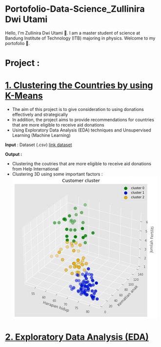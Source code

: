 # Portofolio-Data-Science_Zullinira Dwi Utami
Hello, I'm Zullinira Dwi Utami :wave:. I am a master student of science at Bandung Institute of Technology (ITB) majoring in physics. Welcome to my portofolio :receipt:.

# Project : 
# [1. Clustering the Countries by using K-Means ](https://github.com/Zullinira/Mini-Project-K-Means--Cluster-ML)
  - The aim of this project is to give consideration to using donations effectively and strategically
  - In addition, the project aims to provide recommendations for countries that are more eligible to receive aid donations
  - Using Exploratory Data Analysis (EDA) techniques and Unsupervised Learning (Machine Learning)
  
  **Input** : Dataset (.csv) [link dataset](https://github.com/Zullinira/Mini-Project-K-Means--Cluster-ML/blob/main/Data_Negara_HELP.csv)
  
  **Output :**
  - Clustering the coutries that are more eligible to receive aid donations from Help International
  - Clustering 3D using some important factors :
 ![alt text](https://github.com/Zullinira/Mini-Project-K-Means--Cluster-ML/blob/main/custumerclustser2.png)

# [2. Exploratory Data Analysis (EDA)](https://github.com/Zullinira/Intermediate-Python-AI/blob/main/Project%20Akhir%20-%20Intermediate%20Pyhton.ipynb)
